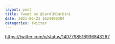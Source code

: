 ```yaml
--- 
layout: post 
title: Tweet by @CarolMDurbin1 
date: 2021-06-23 1624480304 
categories: twitter 
--- 
```

https://twitter.com/o/status/1407798516936843267